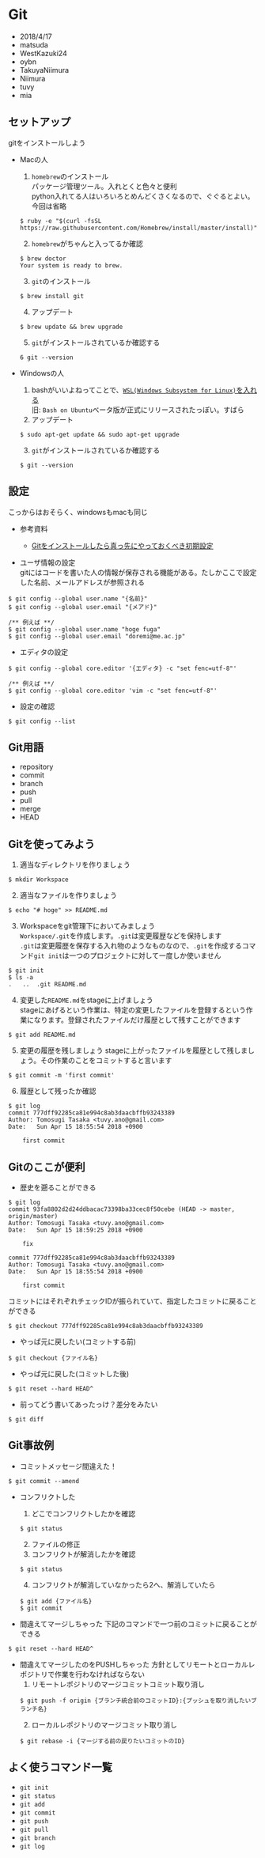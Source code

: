 # Git
- 2018/4/17
- matsuda
- WestKazuki24
- oybn
- TakuyaNiimura
- Niimura
- tuvy
- mia

## セットアップ
gitをインストールしよう
- Macの人
    1. ``homebrew``のインストール  
    パッケージ管理ツール。入れとくと色々と便利  
    python入れてる人はいろいろとめんどくさくなるので、ぐぐるとよい。今回は省略
    ```
    $ ruby -e "$(curl -fsSL https://raw.githubusercontent.com/Homebrew/install/master/install)"
    ```
    2. ``homebrew``がちゃんと入ってるか確認
    ```
    $ brew doctor
    Your system is ready to brew.
    ```
    3. ``git``のインストール
    ```
    $ brew install git
    ```
    4. アップデート
    ```
    $ brew update && brew upgrade
    ```
    5. ``git``がインストールされているか確認する
    ```
    6 git --version
    ```

- Windowsの人
    1. bashがいいよねってことで、[``WSL(Windows Subsystem for Linux)``を入れる](http://www.atmarkit.co.jp/ait/articles/1608/08/news039.html)  
    旧: ``Bash on Ubuntu``ベータ版が正式にリリースされたっぽい。すばら
    2. アップデート
    ```
    $ sudo apt-get update && sudo apt-get upgrade
    ```
    3. ``git``がインストールされているか確認する
    ```
    $ git --version
    ```

## 設定
こっからはおそらく、windowsもmacも同じ
- 参考資料
    - [Gitをインストールしたら真っ先にやっておくべき初期設定](https://qiita.com/wnoguchi/items/f7358a227dfe2640cce3)

- ユーザ情報の設定  
gitにはコードを書いた人の情報が保存される機能がある。たしかここで設定した名前、メールアドレスが参照される
```
$ git config --global user.name "{名前}"
$ git config --global user.email "{メアド}"

/** 例えば **/
$ git config --global user.name "hoge fuga"
$ git config --global user.email "doremi@me.ac.jp"
```

- エディタの設定
```
$ git config --global core.editor '{エディタ} -c "set fenc=utf-8"'

/** 例えば **/
$ git config --global core.editor 'vim -c "set fenc=utf-8"'
```

- 設定の確認
```
$ git config --list
```

## Git用語
- repository
- commit
- branch
- push
- pull
- merge
- HEAD

## Gitを使ってみよう
1. 適当なディレクトリを作りましょう
```
$ mkdir Workspace
```
2. 適当なファイルを作りましょう
```
$ echo "# hoge" >> README.md
```
3. Workspaceをgit管理下においてみましょう  
``Workspace/.git``を作成します。``.git``は変更履歴などを保持します  
``.git``は変更履歴を保存する入れ物のようなものなので、``.git``を作成するコマンド``git init``は一つのプロジェクトに対して一度しか使いません  
```
$ git init
$ ls -a
.   ..  .git README.md
```
4. 変更した``README.md``をstageに上げましょう  
stageにあげるという作業は、特定の変更したファイルを登録するという作業になります。登録されたファイルだけ履歴として残すことができます
```
$ git add README.md
```
5. 変更の履歴を残しましょう
stageに上がったファイルを履歴として残しましょう。その作業のことをコミットすると言います
```
$ git commit -m 'first commit'
```
6. 履歴として残ったか確認
```
$ git log
commit 777dff92285ca81e994c8ab3daacbffb93243389
Author: Tomosugi Tasaka <tuvy.ano@gmail.com>
Date:   Sun Apr 15 18:55:54 2018 +0900

    first commit
```

## Gitのここが便利
- 歴史を遡ることができる
```
$ git log
commit 93fa8802d2d24ddbacac73398ba33cec8f50cebe (HEAD -> master, origin/master)
Author: Tomosugi Tasaka <tuvy.ano@gmail.com>
Date:   Sun Apr 15 18:59:25 2018 +0900

    fix

commit 777dff92285ca81e994c8ab3daacbffb93243389
Author: Tomosugi Tasaka <tuvy.ano@gmail.com>
Date:   Sun Apr 15 18:55:54 2018 +0900

    first commit
```
コミットにはそれぞれチェックIDが振られていて、指定したコミットに戻ることができる
```
$ git checkout 777dff92285ca81e994c8ab3daacbffb93243389
```

- やっぱ元に戻したい(コミットする前)
```
$ git checkout {ファイル名}
```

- やっぱ元に戻した(コミットした後)
```
$ git reset --hard HEAD^
```

- 前ってどう書いてあったっけ？差分をみたい
```
$ git diff
```

## Git事故例
- コミットメッセージ間違えた！
```
$ git commit --amend
```

- コンフリクトした
    1. どこでコンフリクトしたかを確認
    ```
    $ git status
    ```
    2. ファイルの修正
    3. コンフリクトが解消したかを確認
    ```
    $ git status
    ```
    4. コンフリクトが解消していなかったら2へ、解消していたら
    ```
    $ git add {ファイル名}
    $ git commit
    ```

- 間違えてマージしちゃった
下記のコマンドで一つ前のコミットに戻ることができる
```
$ git reset --hard HEAD^
```

- 間違えてマージしたのをPUSHしちゃった
方針としてリモートとローカルレポジトリで作業を行わなければならない
    1. リモートレポジトリのマージコミットコミット取り消し
    ```
    $ git push -f origin {ブランチ統合前のコミットID}:{プッシュを取り消したいブランチ名}
    ```
    2. ローカルレポジトリのマージコミット取り消し
    ```
    $ git rebase -i {マージする前の戻りたいコミットのID}
    ```

## よく使うコマンド一覧
- ``git init``
- ``git status``
- ``git add``
- ``git commit``
- ``git push``
- ``git pull``
- ``git branch``
- ``git log``
